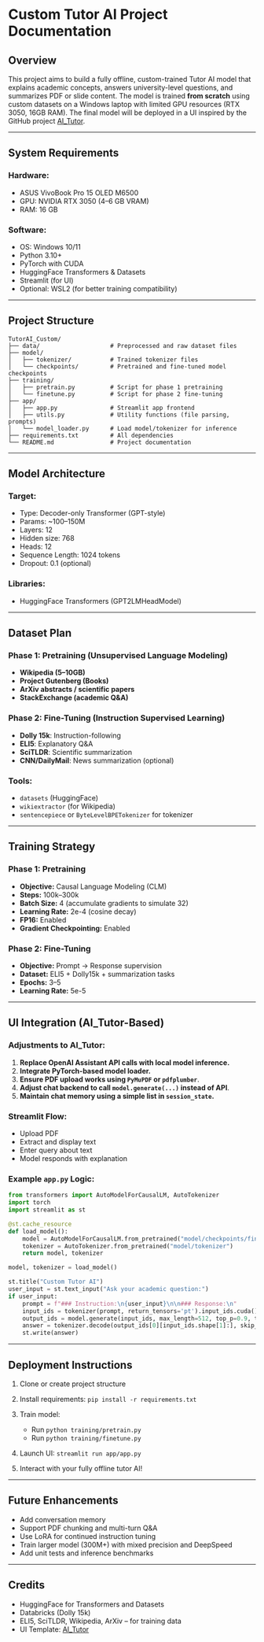 # Custom Tutor AI Project Documentation

## Overview

This project aims to build a fully offline, custom-trained Tutor AI model that explains academic concepts, answers university-level questions, and summarizes PDF or slide content. The model is trained **from scratch** using custom datasets on a Windows laptop with limited GPU resources (RTX 3050, 16GB RAM). The final model will be deployed in a UI inspired by the GitHub project [AI\_Tutor](https://github.com/098765d/AI_Tutor).

---

## System Requirements

### Hardware:

* ASUS VivoBook Pro 15 OLED M6500
* GPU: NVIDIA RTX 3050 (4–6 GB VRAM)
* RAM: 16 GB

### Software:

* OS: Windows 10/11
* Python 3.10+
* PyTorch with CUDA
* HuggingFace Transformers & Datasets
* Streamlit (for UI)
* Optional: WSL2 (for better training compatibility)

---

## Project Structure

```plaintext
TutorAI_Custom/
├── data/                    # Preprocessed and raw dataset files
├── model/
│   ├── tokenizer/           # Trained tokenizer files
│   └── checkpoints/         # Pretrained and fine-tuned model checkpoints
├── training/
│   ├── pretrain.py          # Script for phase 1 pretraining
│   └── finetune.py          # Script for phase 2 fine-tuning
├── app/
│   ├── app.py               # Streamlit app frontend
│   ├── utils.py             # Utility functions (file parsing, prompts)
│   └── model_loader.py      # Load model/tokenizer for inference
├── requirements.txt         # All dependencies
└── README.md                # Project documentation
```

---

## Model Architecture

### Target:

* Type: Decoder-only Transformer (GPT-style)
* Params: \~100–150M
* Layers: 12
* Hidden size: 768
* Heads: 12
* Sequence Length: 1024 tokens
* Dropout: 0.1 (optional)

### Libraries:

* HuggingFace Transformers (GPT2LMHeadModel)

---

## Dataset Plan

### Phase 1: Pretraining (Unsupervised Language Modeling)

* **Wikipedia (5–10GB)**
* **Project Gutenberg (Books)**
* **ArXiv abstracts / scientific papers**
* **StackExchange (academic Q\&A)**

### Phase 2: Fine-Tuning (Instruction Supervised Learning)

* **Dolly 15k**: Instruction-following
* **ELI5**: Explanatory Q\&A
* **SciTLDR**: Scientific summarization
* **CNN/DailyMail**: News summarization (optional)

### Tools:

* `datasets` (HuggingFace)
* `wikiextractor` (for Wikipedia)
* `sentencepiece` or `ByteLevelBPETokenizer` for tokenizer

---

## Training Strategy

### Phase 1: Pretraining

* **Objective:** Causal Language Modeling (CLM)
* **Steps:** 100k–300k
* **Batch Size:** 4 (accumulate gradients to simulate 32)
* **Learning Rate:** 2e-4 (cosine decay)
* **FP16:** Enabled
* **Gradient Checkpointing:** Enabled

### Phase 2: Fine-Tuning

* **Objective:** Prompt -> Response supervision
* **Dataset:** ELI5 + Dolly15k + summarization tasks
* **Epochs:** 3–5
* **Learning Rate:** 5e-5

---

## UI Integration (AI\_Tutor-Based)

### Adjustments to AI\_Tutor:

1. **Replace OpenAI Assistant API calls with local model inference.**
2. **Integrate PyTorch-based model loader.**
3. **Ensure PDF upload works using `PyMuPDF` or `pdfplumber`**.
4. **Adjust chat backend to call `model.generate(...)` instead of API**.
5. **Maintain chat memory using a simple list in `session_state`.**

### Streamlit Flow:

* Upload PDF
* Extract and display text
* Enter query about text
* Model responds with explanation

### Example `app.py` Logic:

```python
from transformers import AutoModelForCausalLM, AutoTokenizer
import torch
import streamlit as st

@st.cache_resource
def load_model():
    model = AutoModelForCausalLM.from_pretrained("model/checkpoints/finetune", torch_dtype=torch.float16).cuda()
    tokenizer = AutoTokenizer.from_pretrained("model/tokenizer")
    return model, tokenizer

model, tokenizer = load_model()

st.title("Custom Tutor AI")
user_input = st.text_input("Ask your academic question:")
if user_input:
    prompt = f"### Instruction:\n{user_input}\n\n### Response:\n"
    input_ids = tokenizer(prompt, return_tensors='pt').input_ids.cuda()
    output_ids = model.generate(input_ids, max_length=512, top_p=0.9, temperature=0.8)
    answer = tokenizer.decode(output_ids[0][input_ids.shape[1]:], skip_special_tokens=True)
    st.write(answer)
```

---

## Deployment Instructions

1. Clone or create project structure
2. Install requirements: `pip install -r requirements.txt`
3. Train model:

   * Run `python training/pretrain.py`
   * Run `python training/finetune.py`
4. Launch UI: `streamlit run app/app.py`
5. Interact with your fully offline tutor AI!

---

## Future Enhancements

* Add conversation memory
* Support PDF chunking and multi-turn Q\&A
* Use LoRA for continued instruction tuning
* Train larger model (300M+) with mixed precision and DeepSpeed
* Add unit tests and inference benchmarks

---

## Credits

* HuggingFace for Transformers and Datasets
* Databricks (Dolly 15k)
* ELI5, SciTLDR, Wikipedia, ArXiv – for training data
* UI Template: [AI\_Tutor](https://github.com/098765d/AI_Tutor)

